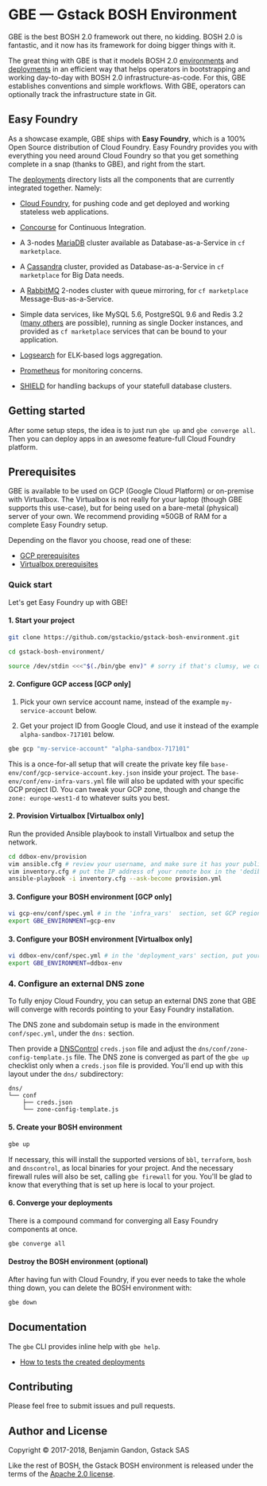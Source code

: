GBE — Gstack BOSH Environment
=============================

GBE is the best BOSH 2.0 framework out there, no kidding. BOSH 2.0 is
fantastic, and it now has its framework for doing bigger things with it.

The great thing with GBE is that it models BOSH 2.0
[environments](./docs/faq.md#what-do-you-mean-by-bosh-environment) and
[deployments](./docs/faq.md#how-is-a-bosh-deployment-described) in an
efficient way that helps operators in bootstrapping and working day-to-day
with BOSH 2.0 infrastructure-as-code. For this, GBE establishes conventions
and simple workflows. With GBE, operators can optionally track the
infrastructure state in Git.


Easy Foundry
------------

As a showcase example, GBE ships with **Easy Foundry**, which is a 100% Open
Source distribution of Cloud Foundry. Easy Foundry provides you with
everything you need around Cloud Foundry so that you get something complete in
a snap (thanks to GBE), and right from the start.

The [deployments](./deployments/) directory lists all the components that are
currently integrated together. Namely:

- [Cloud Foundry](https://github.com/cloudfoundry/cf-deployment), for pushing
  code and get deployed and working stateless web applications.

- [Concourse](https://github.com/concourse/concourse) for Continuous
  Integration.

- A 3-nodes [MariaDB](https://github.com/cloudfoundry/cf-mysql-release)
  cluster available as Database-as-a-Service in `cf marketplace`.

- A [Cassandra](https://github.com/orange-cloudfoundry/cassandra-cf-service-boshrelease)
  cluster, provided as Database-as-a-Service in `cf marketplace` for Big Data
  needs.

- A [RabbitMQ](https://github.com/pivotal-cf/cf-rabbitmq-release) 2-nodes
  cluster with queue mirroring, for `cf marketplace` Message-Bus-as-a-Service.

- Simple data services, like MySQL 5.6, PostgreSQL 9.6 and Redis 3.2
  ([many others](https://github.com/cloudfoundry-community/docker-broker-deployment/tree/2eb645649b2fdb8e85bebdc8cbac29bc36533b96/operators/services/aged)
  are possible), running as single Docker instances, and provided as
  `cf marketplace` services that can be bound to your application.

- [Logsearch](https://github.com/cloudfoundry-community/logsearch-boshrelease)
  for ELK-based logs aggregation.

- [Prometheus](https://github.com/bosh-prometheus/prometheus-boshrelease) for
  monitoring concerns.

- [SHIELD](https://github.com/starkandwayne/shield-boshrelease) for handling
  backups of your statefull database clusters.



Getting started
---------------

After some setup steps, the idea is to just run `gbe up` and `gbe converge all`.
Then you can deploy apps in an awesome feature-full Cloud Foundry platform.


## Prerequisites

GBE is available to be used on GCP (Google Cloud Platform) or on-premise with
Virtualbox. The Virtualbox is not really for your laptop (though GBE supports
this use-case), but for being used on a bare-metal (physical) server of your
own. We recommend providing ≈50GB of RAM for a complete Easy Foundry setup.

Depending on the flavor you choose, read one of these:
- [GCP prerequisites](./docs/gcp-prerequisites.md)
- [Virtualbox prerequisites](./docs/virtualbox-prerequisites.md)


### Quick start

Let's get Easy Foundry up with GBE!


#### 1. Start your project

```bash
git clone https://github.com/gstackio/gstack-bosh-environment.git

cd gstack-bosh-environment/

source /dev/stdin <<<"$(./bin/gbe env)" # sorry if that's clumsy, we couldn't get it easier unfortunately
```


#### 2. Configure GCP access [GCP only]

1. Pick your own service account name, instead of the example
   `my-service-account` below.

2. Get your project ID from Google Cloud, and use it instead of the example
   `alpha-sandbox-717101` below.

```bash
gbe gcp "my-service-account" "alpha-sandbox-717101"
```

This is a once-for-all setup that will create the private key file
`base-env/conf/gcp-service-account.key.json` inside your project.
The `base-env/conf/env-infra-vars.yml` file will also be updated with your
specific GCP project ID. You can tweak your GCP zone, though and change the
`zone: europe-west1-d` to whatever suits you best.


#### 2. Provision Virtualbox [Virtualbox only]

Run the provided Ansible playbook to install Virtualbox and setup the network.

```bash
cd ddbox-env/provision
vim ansible.cfg # review your username, and make sure it has your public key in its '~/.ssh/authorized_keys' file
vim inventory.cfg # put the IP address of your remote box in the 'dedibox' section
ansible-playbook -i inventory.cfg --ask-become provision.yml
```


#### 3. Configure your BOSH environment [GCP only]

```bash
vi gcp-env/conf/spec.yml # in the 'infra_vars'  section, set GCP region & zone, and also check GCP project ID
export GBE_ENVIRONMENT=gcp-env
```


#### 3. Configure your BOSH environment [Virtualbox only]

```bash
vi ddbox-env/conf/spec.yml # in the 'deployment_vars' section, put your server external IP as 'external_ip'
export GBE_ENVIRONMENT=ddbox-env
```


### 4. Configure an external DNS zone

To fully enjoy Cloud Foundry, you can setup an external DNS zone that GBE will
converge with records pointing to your Easy Foundry installation.

The DNS zone and subdomain setup is made in the environment `conf/spec.yml`,
under the `dns:` section.

Then provide a [DNSControl](https://github.com/StackExchange/dnscontrol)
`creds.json` file and adjust the `dns/conf/zone-config-template.js` file. The
DNS zone is converged as part of the `gbe up` checklist only when a
`creds.json` file is provided. You'll end up with this layout under the `dns/`
subdirectory:

```
dns/
└── conf
    ├── creds.json
    └── zone-config-template.js
```


#### 5. Create your BOSH environment

```bash
gbe up
```

If necessary, this will install the supported versions of `bbl`, `terraform`,
`bosh` and `dnscontrol`, as local binaries for your project. And the necessary
firewall rules will also be set, calling `gbe firewall` for you. You'll be
glad to know that everything that is set up here is local to your project.


#### 6. Converge your deployments

There is a compound command for converging all Easy Foundry components at
once.

```bash
gbe converge all
```


#### Destroy the BOSH environment (optional)

After having fun with Cloud Foundry, if you ever needs to take the whole thing
down, you can delete the BOSH environment with:

```bash
gbe down
```



Documentation
-------------

The `gbe` CLI provides inline help with `gbe help`.

- [How to tests the created deployments](./docs/deployments-tests.md)



Contributing
------------

Please feel free to submit issues and pull requests.



Author and License
------------------

Copyright © 2017-2018, Benjamin Gandon, Gstack SAS

Like the rest of BOSH, the Gstack BOSH environment is released under the terms
of the [Apache 2.0 license](http://www.apache.org/licenses/LICENSE-2.0).

<!--
# Local Variables:
# indent-tabs-mode: nil
# End:
-->
